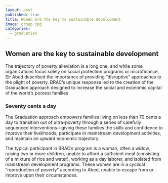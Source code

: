 ```yaml
---
layout: post
published: true
title: Women are the key to sustainable development
image: group.jpg
categories:
  - graduation
---
```


## Women are the key to sustainable development


The trajectory of poverty alleviation is a long one, and while some organizations focus solely on social protection programs or microfinance, Sir Abed described the importance of providing “disruptive” approaches to the plight of poverty. BRAC’s unique response led to the creation of the Graduation approach designed to increase the social and economic capital of the world’s poorest families

### Seventy cents a day

The Graduation approach empowers families living on less than 70 cents a day to transition out of ultra-poverty through a series of carefully sequenced interventions—giving these families the skills and confidence to improve their livelihoods, participate in mainstream development activities, and maintain an upward economic trajectory.

The typical participant in BRAC’s program is a woman, often a widow, raising two or more children, unable to afford a sufficient meal (consisting of a mixture of rice and water), working as a day laborer, and isolated from mainstream development programs. These women are in a cyclical “reproduction of poverty” according to Abed, unable to escape from or improve upon their circumstances.
